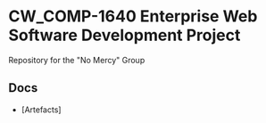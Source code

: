 # CW_COMP-1640 Enterprise Web Software Development Project
Repository for the "No Mercy" Group

## Docs
- [Artefacts]


